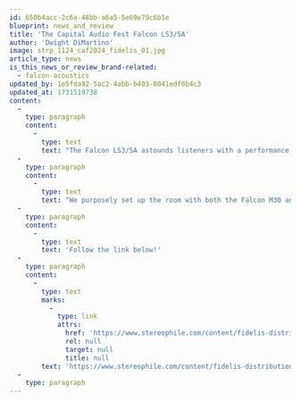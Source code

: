 ```yaml
---
id: 650b4acc-2c6a-48bb-a6a5-5e69e79c6b1e
blueprint: news_and_review
title: 'The Capital Audio Fest Falcon LS3/5A'
author: 'Dwight DiMartino'
image: strp_1124_caf2024_fidelis_01.jpg
article_type: news
is_this_news_or_review_brand-related:
  - falcon-acoustics
updated_by: 1e5fda92-5ac2-4abb-b403-8041edf0b4c3
updated_at: 1731519738
content:
  -
    type: paragraph
    content:
      -
        type: text
        text: "The Falcon LS3/5A astounds listeners with a performance that belies this speaker's size!"
  -
    type: paragraph
    content:
      -
        type: text
        text: "We purposely set up the room with both the Falcon M30 and the LS3/5A next to each other to allow for an easy transition from one to the other. As the visitors arrived they didn't realize they were listening to the diminutive LS3/5A, the sound was detailed and expansive with a nice punch at about 70Hz  "
  -
    type: paragraph
    content:
      -
        type: text
        text: 'Follow the link below!'
  -
    type: paragraph
    content:
      -
        type: text
        marks:
          -
            type: link
            attrs:
              href: 'https://www.stereophile.com/content/fidelis-distribution-presents-pure-fidelity-lab-12-and-argent-pur'
              rel: null
              target: null
              title: null
        text: 'https://www.stereophile.com/content/fidelis-distribution-presents-pure-fidelity-lab-12-and-argent-pur'
  -
    type: paragraph
---
```

